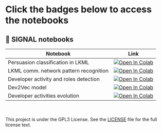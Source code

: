 # Click the badges below to access the notebooks

## 🔖 SIGNAL notebooks

| Notebook    | Link |
|-------------|------|
| Persuasion classification in LKML  | [![Open In Colab](https://colab.research.google.com/assets/colab-badge.svg)](https://colab.research.google.com/github/SRI-CSL/signal-public/blob/main/colabs/transfer_learning_persuasion_classification.ipynb) |
| LKML comm. network pattern recognition  | [![Open In Colab](https://colab.research.google.com/assets/colab-badge.svg)](https://colab.research.google.com/github/SRI-CSL/signal-public/blob/main/colabs/comm_network_pattern_recognition.ipynb) |
| Developer activity and roles detection | [![Open In Colab](https://colab.research.google.com/assets/colab-badge.svg)](https://colab.research.google.com/github/SRI-CSL/signal-public/blob/main/colabs/activity_roles_detection.ipynb) |
| Dev2Vec model | [![Open In Colab](https://colab.research.google.com/assets/colab-badge.svg)](https://colab.research.google.com/github/SRI-CSL/signal-public/blob/main/colabs/dev2vec-in-lkml.ipynb) |
| Developer activities evolution | [![Open In Colab](https://colab.research.google.com/assets/colab-badge.svg)](https://colab.research.google.com/github/SRI-CSL/signal-public/blob/main/colabs/activity_evolution_trajectory_aw2v.ipynb) |

</br></br>
This project is under the GPL3 License. See the [LICENSE](https://www.gnu.org/licenses/gpl-3.0.en.html) file for the full license text.
